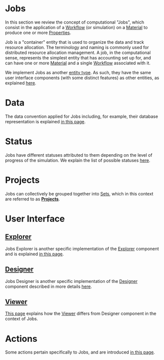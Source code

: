 # Jobs

In this section we review the concept of computational "Jobs", which consist in the application of a [Workflow](/workflows/overview.md) (or simulation) on a [Material](/materials/overview.md) to produce one or more [Properties](/properties/overview.md).

Job is a "container" entity that is used to organize the data and track resource allocation. The terminology and naming is commonly used for distributed resource allocation management. A job, in the computational sense, represents the simplest entity that has accounting set up for, and can have one or more [Material](/materials/overview.md) and a single [Workflow](/workflows/overview.md) associated with it.

We implement Jobs as another [entity type](/entities-general/overview.md). As such, they have the same user interface components (with some distinct features) as other entities, as explained [here](/entities-general/ui/overview.md).

# Data

The data convention applied for Jobs including, for example, their database representation is explained [in this page](data.md).

# Status

Jobs have different statuses attributed to them depending on the level of progress of the simulation. We explain the list of possible statuses [here](status.md).

# Projects

Jobs can collectively be grouped together into [Sets](/entities-general/sets.md), which in this context are referred to as **[Projects](projects.md)**.

# User Interface

## [Explorer](ui/explorer.md)

Jobs Explorer is another specific implementation of the [Explorer](/entities-general/ui/explorer.md) component and is explained [in this page](ui/explorer.md). 

## [Designer](/jobs-designer/overview.md) 

Jobs Designer is another specific implementation of the [Designer](/entities-general/ui/designer.md) component described in more details [here](/jobs-designer/overview.md).

## [Viewer](ui/viewer.md)
 
[This page](ui/viewer.md) explains how the [Viewer](/entities-general/ui/viewer.md) differs from Designer component in the context of Jobs.

# Actions

Some actions pertain specifically to Jobs, and are introduced [in this page](actions/overview.md).
